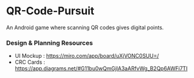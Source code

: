 # QR-Code-Pursuit
An Android game where scanning QR codes gives digital points.

### Design & Planning Resources
- UI Mockup : https://miro.com/app/board/uXjVONC0SUU=/
- CRC Cards : https://app.diagrams.net/#G11bu0wQmGjIA3aARfvWg_B2Qp6AWFi7TI
